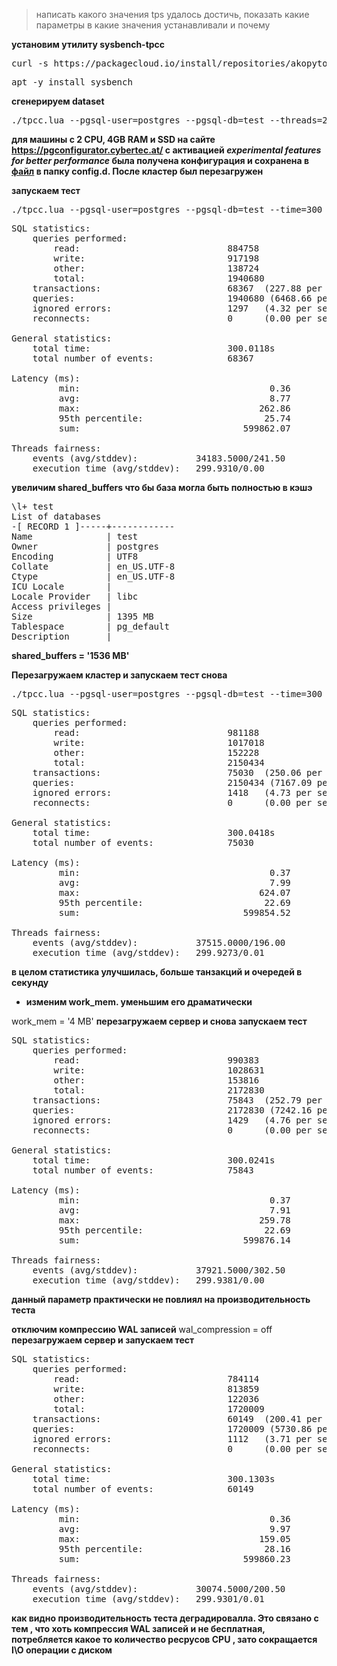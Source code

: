 

>  написать какого значения tps удалось достичь, показать  какие параметры в
какие значения устанавливали и почему

__установим утилиту sysbench-tpcc__
<pre>curl -s https://packagecloud.io/install/repositories/akopytov/sysbench/script.deb.sh | sudo bash</pre>
<pre>apt -y install sysbench</pre>







__сгенерируем dataset__
<pre>./tpcc.lua --pgsql-user=postgres --pgsql-db=test --threads=2 --report-interval=1 --tables=3 --scale=4 --use_fk=0 --db-driver=pgsql prepare</pre>

__для машины с 2 CPU, 4GB RAM и SSD на сайте https://pgconfigurator.cybertec.at/ с активацией _experimental features for better performance_
 была получена конфигурация и сохранена в [файл](https://github.com/pynchon-thomas/PostgrSQL-Education/blob/main/set1.conf) в папку config.d. После кластер был перезагружен__

 __запускаем тест__
 <pre>./tpcc.lua --pgsql-user=postgres --pgsql-db=test --time=300 --threads=2 --report-interval=1 --tables=3 --scale=4 --use_fk=0 --db-driver=pgsql run</pre>

 <pre>SQL statistics:
    queries performed:
        read:                            884758
        write:                           917198
        other:                           138724
        total:                           1940680
    transactions:                        68367  (227.88 per sec.)
    queries:                             1940680 (6468.66 per sec.)
    ignored errors:                      1297   (4.32 per sec.)
    reconnects:                          0      (0.00 per sec.)

General statistics:
    total time:                          300.0118s
    total number of events:              68367

Latency (ms):
         min:                                    0.36
         avg:                                    8.77
         max:                                  262.86
         95th percentile:                       25.74
         sum:                               599862.07

Threads fairness:
    events (avg/stddev):           34183.5000/241.50
    execution time (avg/stddev):   299.9310/0.00
</pre>

__увеличим shared_buffers что бы база могла быть полностью в кэшэ__
<pre>\l+ test
List of databases
-[ RECORD 1 ]-----+------------
Name              | test
Owner             | postgres
Encoding          | UTF8
Collate           | en_US.UTF-8
Ctype             | en_US.UTF-8
ICU Locale        | 
Locale Provider   | libc
Access privileges | 
Size              | 1395 MB
Tablespace        | pg_default
Description       | 
</pre>
__shared_buffers = '1536 MB'__

__Перезагружаем кластер и запускаем тест снова__
<pre>./tpcc.lua --pgsql-user=postgres --pgsql-db=test --time=300 --threads=2 --report-interval=1 --tables=3 --scale=4 --use_fk=0 --db-driver=pgsql run
</pre>
<pre>SQL statistics:
    queries performed:
        read:                            981188
        write:                           1017018
        other:                           152228
        total:                           2150434
    transactions:                        75030  (250.06 per sec.)
    queries:                             2150434 (7167.09 per sec.)
    ignored errors:                      1418   (4.73 per sec.)
    reconnects:                          0      (0.00 per sec.)

General statistics:
    total time:                          300.0418s
    total number of events:              75030

Latency (ms):
         min:                                    0.37
         avg:                                    7.99
         max:                                  624.07
         95th percentile:                       22.69
         sum:                               599854.52

Threads fairness:
    events (avg/stddev):           37515.0000/196.00
    execution time (avg/stddev):   299.9273/0.01
</pre>
__в целом статистика улучшилась, больше танзакций и очередей в секунду__

* __изменим work_mem. уменьшим его драматически__

work_mem = '4 MB'
__перезагружаем сервер и снова запускаем тест__
<pre>SQL statistics:
    queries performed:
        read:                            990383
        write:                           1028631
        other:                           153816
        total:                           2172830
    transactions:                        75843  (252.79 per sec.)
    queries:                             2172830 (7242.16 per sec.)
    ignored errors:                      1429   (4.76 per sec.)
    reconnects:                          0      (0.00 per sec.)

General statistics:
    total time:                          300.0241s
    total number of events:              75843

Latency (ms):
         min:                                    0.37
         avg:                                    7.91
         max:                                  259.78
         95th percentile:                       22.69
         sum:                               599876.14

Threads fairness:
    events (avg/stddev):           37921.5000/302.50
    execution time (avg/stddev):   299.9381/0.00
</pre>
__данный параметр практически не повлиял на производительность теста__

__отключим компрессию WAL записей__
wal_compression = off
__перезагружаем сервер и запускаем тест__
<pre>SQL statistics:
    queries performed:
        read:                            784114
        write:                           813859
        other:                           122036
        total:                           1720009
    transactions:                        60149  (200.41 per sec.)
    queries:                             1720009 (5730.86 per sec.)
    ignored errors:                      1112   (3.71 per sec.)
    reconnects:                          0      (0.00 per sec.)

General statistics:
    total time:                          300.1303s
    total number of events:              60149

Latency (ms):
         min:                                    0.36
         avg:                                    9.97
         max:                                  159.05
         95th percentile:                       28.16
         sum:                               599860.23

Threads fairness:
    events (avg/stddev):           30074.5000/200.50
    execution time (avg/stddev):   299.9301/0.01
</pre>
__как видно производительность теста деградировалла. Это связано с тем , что хоть компрессия WAL записей и не бесплатная, потребляется какое то количество ресрусов CPU , зато сокращается I\O операции с диском__



